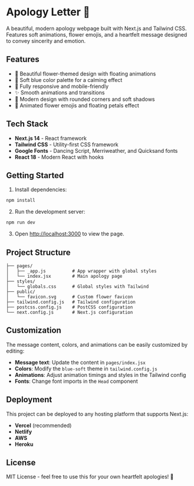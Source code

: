 # Apology Letter 🌸

A beautiful, modern apology webpage built with Next.js and Tailwind CSS. Features soft animations, flower emojis, and a heartfelt message designed to convey sincerity and emotion.

## Features

- 🌸 Beautiful flower-themed design with floating animations
- 💙 Soft blue color palette for a calming effect
- 📱 Fully responsive and mobile-friendly
- ✨ Smooth animations and transitions
- 🎨 Modern design with rounded corners and soft shadows
- 🌺 Animated flower emojis and floating petals effect

## Tech Stack

- **Next.js 14** - React framework
- **Tailwind CSS** - Utility-first CSS framework
- **Google Fonts** - Dancing Script, Merriweather, and Quicksand fonts
- **React 18** - Modern React with hooks

## Getting Started

1. Install dependencies:
```bash
npm install
```

2. Run the development server:
```bash
npm run dev
```

3. Open [http://localhost:3000](http://localhost:3000) to view the page.

## Project Structure

```
├── pages/
│   ├── _app.js          # App wrapper with global styles
│   └── index.jsx        # Main apology page
├── styles/
│   └── globals.css      # Global styles with Tailwind
├── public/
│   └── favicon.svg      # Custom flower favicon
├── tailwind.config.js   # Tailwind configuration
├── postcss.config.js    # PostCSS configuration
└── next.config.js       # Next.js configuration
```

## Customization

The message content, colors, and animations can be easily customized by editing:

- **Message text**: Update the content in `pages/index.jsx`
- **Colors**: Modify the `blue-soft` theme in `tailwind.config.js`
- **Animations**: Adjust animation timings and styles in the Tailwind config
- **Fonts**: Change font imports in the `Head` component

## Deployment

This project can be deployed to any hosting platform that supports Next.js:

- **Vercel** (recommended)
- **Netlify**
- **AWS**
- **Heroku**

## License

MIT License - feel free to use this for your own heartfelt apologies! 💙
